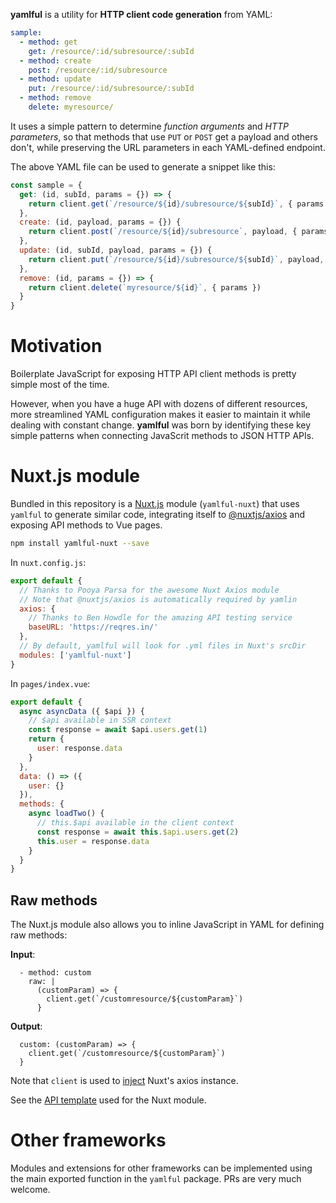 
**yamlful** is a utility for **HTTP client code generation** from YAML:

```yaml
sample:
  - method: get
    get: /resource/:id/subresource/:subId
  - method: create
    post: /resource/:id/subresource
  - method: update
    put: /resource/:id/subresource/:subId
  - method: remove
    delete: myresource/
```

It uses a simple pattern to determine _function arguments_ and _HTTP parameters_, so that methods that use `PUT` or `POST` get a payload and others don't, while preserving the URL parameters in each YAML-defined endpoint.

The above YAML file can be used to generate a snippet like this:

```js
const sample = {
  get: (id, subId, params = {}) => {
    return client.get(`/resource/${id}/subresource/${subId}`, { params })
  },
  create: (id, payload, params = {}) {
    return client.post(`/resource/${id}/subresource`, payload, { params })
  },
  update: (id, subId, payload, params = {}) {
    return client.put(`/resource/${id}/subresource/${subId}`, payload, { params })
  },
  remove: (id, params = {}) => {
    return client.delete(`myresource/${id}`, { params })
  }
}
```

# Motivation

Boilerplate JavaScript for exposing HTTP API client methods is pretty simple most 
of the time. 

However, when you have a huge API with dozens of different resources, more 
streamlined YAML configuration makes it easier to maintain it while dealing with 
constant change. **yamlful** was born by identifying these key simple patterns 
when connecting JavaScrit methods to JSON HTTP APIs.

# Nuxt.js module

Bundled in this repository is a [Nuxt.js][1] module (`yamlful-nuxt`) that uses 
`yamlful` to generate similar code, integrating itself to [@nuxtjs/axios][2] 
and exposing API methods to Vue pages.

```sh
npm install yamlful-nuxt --save
```

In `nuxt.config.js`:

```js
export default {
  // Thanks to Pooya Parsa for the awesome Nuxt Axios module
  // Note that @nuxtjs/axios is automatically required by yamlin
  axios: {
    // Thanks to Ben Howdle for the amazing API testing service
    baseURL: 'https://reqres.in/'
  },
  // By default, yamlful will look for .yml files in Nuxt's srcDir
  modules: ['yamlful-nuxt']
}
```

In `pages/index.vue`:

```js
export default {
  async asyncData ({ $api }) {
    // $api available in SSR context
    const response = await $api.users.get(1)
    return {
      user: response.data
    }
  },
  data: () => ({
    user: {}
  }),
  methods: {
    async loadTwo() {
      // this.$api available in the client context
      const response = await this.$api.users.get(2)
      this.user = response.data
    }
  }
}
```

## Raw methods

The Nuxt.js module also allows you to inline JavaScript in YAML for defining raw methods:

**Input**:

```
  - method: custom
    raw: |
      (customParam) => {
      	client.get(`/customresource/${customParam}`)
      }
```

**Output**:

```
  custom: (customParam) => {
    client.get(`/customresource/${customParam}`)
  }
```

Note that `client` is used to [inject][3] Nuxt's axios instance.

See the [API template][4] used for the Nuxt module.

# Other frameworks

Modules and extensions for other frameworks can be implemented using the main exported function in the `yamlful` package. PRs are very much welcome.

[1]: https://nuxtjs.org
[2]: https://github.com/nuxt-community/axios-module
[3]: https://blog.lichter.io/posts/organize-and-decouple-your-api-calls-in-nuxtjs
[4]: https://github.com/galvez/yamlful/blob/master/packages/yamlful-nuxt/templates/api.js
